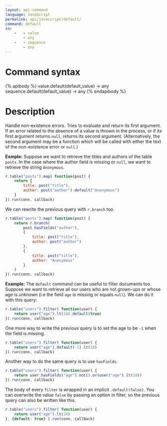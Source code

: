 ```yaml
---
layout: api-command 
language: JavaScript
permalink: api/javascript/default/
command: default 
io:
    -   - value
        - any
    -   - sequence
        - any
---
```


# Command syntax #

{% apibody %}
value.default(default_value) &rarr; any
sequence.default(default_value) &rarr; any
{% endapibody %}

# Description #

Handle non-existence errors. Tries to evaluate and return its first argument. If an
error related to the absence of a value is thrown in the process, or if its first
argument returns `null`, returns its second argument. (Alternatively, the second argument
may be a function which will be called with either the text of the non-existence error
or `null`.)


__Exmple:__ Suppose we want to retrieve the titles and authors of the table `posts`.
In the case where the author field is missing or `null`, we want to retrieve the string
`Anonymous`.

```js
r.table("posts").map( function(post) {
    return {
        title: post("title"),
        author: post("author").default("Anonymous")
    }
}).run(conn, callback)
```

We can rewrite the previous query with `r.branch` too.

```js
r.table("posts").map( function(post) {
    return r.branch(
        post.hasFields("author"),
        {
            title: post("title"),
            author: post("author")
        },
        {
            title: post("title"),
            author: "Anonymous" 
        }
    )
}).run(conn, callback)
```


__Example:__ The `default` command can be useful to filter documents too. Suppose
we want to retrieve all our users who are not grown-ups or whose age is unknown
(i.e the field `age` is missing or equals `null`). We can do it with this query:

```js
r.table("users").filter( function(user) {
    return user("age").lt(18).default(true)
}).run(conn, callback)
```

One more way to write the previous query is to set the age to be `-1` when the
field is missing.

```js
r.table("users").filter( function(user) {
    return user("age").default(-1).lt(18)
}).run(conn, callback)
```

Another way to do the same query is to use `hasFields`.

```js
r.table("users").filter( function(user) {
    return user.hasFields("age").not().or(user("age").lt(18))
}).run(conn, callback)
```

The body of every `filter` is wrapped in an implicit `.default(false)`. You can overwrite
the value `false` by passing an option in filter, so the previous query can also be
written like this.

```js
r.table("users").filter( function(user) {
    return user("age").lt(18)
}, {default: true} ).run(conn, callback)
```

